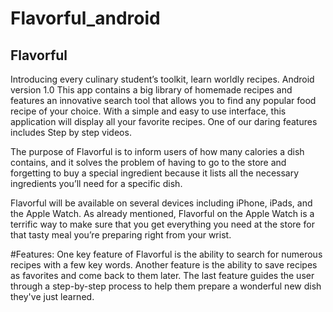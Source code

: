 # Flavorful_android

## Flavorful
Introducing every culinary student’s toolkit, learn worldly recipes. Android version 1.0
This app contains a big library of homemade recipes and features an innovative search tool that allows you to find any popular food recipe of your choice. With a simple and easy to use interface, this application will display all your favorite recipes. One of our daring features includes Step by step videos.

The purpose of Flavorful is to inform users of how many calories a dish contains, and it solves the problem of having to go to the store and forgetting to buy a special ingredient because it lists all the necessary ingredients you’ll need for a specific dish.

Flavorful will be available on several devices including iPhone, iPads, and the Apple Watch. As already mentioned, Flavorful on the Apple Watch is a terrific way to make sure that you get everything you need at the store for that tasty meal you’re preparing right from your wrist.

#Features:
One key feature of Flavorful is the ability to search for numerous recipes with a few key words.
Another feature is the ability to save recipes as favorites and come back to them later.
The last feature guides the user through a step-by-step process to help them prepare a wonderful new dish they've just learned.

